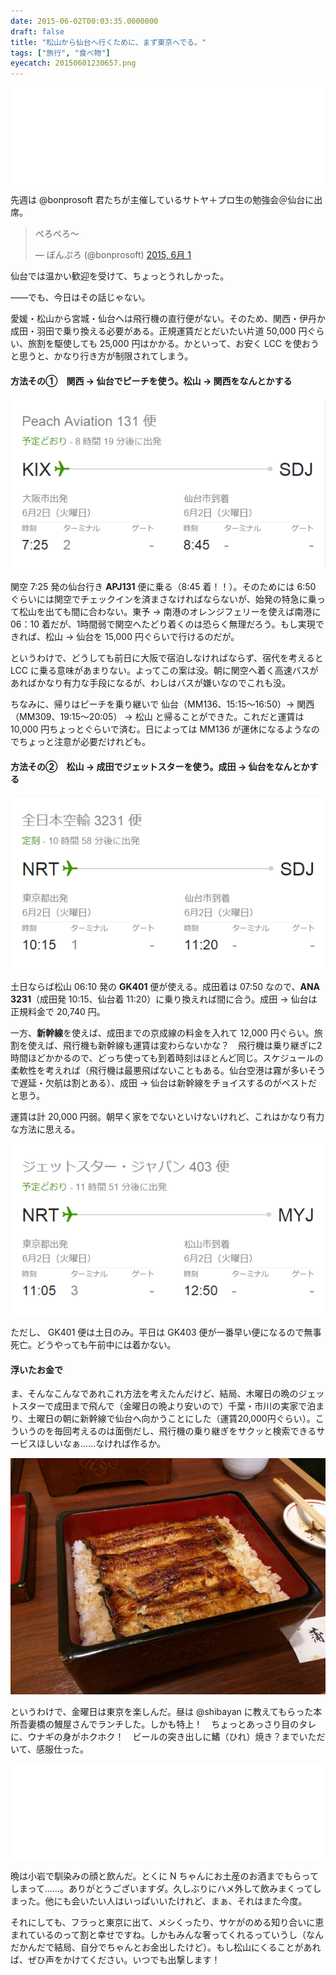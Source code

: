 ```yaml
---
date: 2015-06-02T00:03:35.0000000
draft: false
title: "松山から仙台へ行くために、まず東京へでる。"
tags: ["旅行", "食べ物"]
eyecatch: 20150601230657.png
---
```

<p><iframe src="//hatenablog-parts.com/embed?url=https%3A%2F%2Fatnd.org%2Fevents%2F66068" title="サトヤ+プロ生勉強会＠マイクロソフト 東北支店 #satoya #pronama : ATND" class="embed-card embed-webcard" scrolling="no" frameborder="0" style="display: block; width: 100%; height: 155px; max-width: 500px; margin: 10px 0px;"><a href="https://atnd.org/events/66068">サトヤ+プロ生勉強会＠マイクロソフト 東北支店 #satoya #pronama : ATND</a></iframe></p><p>先週は @bonprosoft 君たちが主催しているサトヤ＋プロ生の勉強会＠仙台に出席。</p><p><blockquote class="twitter-tweet" lang="ja"><p lang="ja" dir="ltr">ぺろぺろ〜</p>&mdash; ぼんぷろ (@bonprosoft) <a href="https://twitter.com/bonprosoft/status/605342217717182464">2015, 6月 1</a></blockquote><script async src="//platform.twitter.com/widgets.js" charset="utf-8"></script></p><p>仙台では温かい歓迎を受けて、ちょっとうれしかった。</p><p>――でも、今日はその話じゃない。</p><p>愛媛・松山から宮城・仙台へは飛行機の直行便がない。そのため、関西・伊丹か成田・羽田で乗り換える必要がある。正規運賃だとだいたい片道 50,000 円ぐらい、旅割を駆使しても 25,000 円はかかる。かといって、お安く LCC を使おうと思うと、かなり行き方が制限されてしまう。</p>

<div class="section">
<h4>方法その①　関西 → 仙台でピーチを使う。松山 → 関西をなんとかする</h4>
<p><span itemscope itemtype="http://schema.org/Photograph"><img src="20150601230657.png" alt="f:id:daruyanagi:20150601230657p:plain" title="f:id:daruyanagi:20150601230657p:plain" class="hatena-fotolife" itemprop="image"></span></p><p>関空 7:25 発の仙台行き <b>APJ131</b> 便に乗る（8:45 着！！）。そのためには 6:50 ぐらいには関空でチェックインを済まさなければならないが、始発の特急に乗って松山を出ても間に合わない。東予 → 南港のオレンジフェリーを使えば南港に 06：10 着だが、1時間弱で関空へたどり着くのは恐らく無理だろう。もし実現できれば、松山 → 仙台を 15,000 円ぐらいで行けるのだが。</p><p>というわけで、どうしても前日に大阪で宿泊しなければならず、宿代を考えると LCC に乗る意味があまりない。よってこの案は没。朝に関空へ着く高速バスがあればかなり有力な手段になるが、わしはバスが嫌いなのでこれも没。</p><p>ちなみに、帰りはピーチを乗り継いで 仙台（MM136、15:15～16:50）→ 関西（MM309、19:15～20:05） → 松山 と帰ることができた。これだと運賃は 10,000 円ちょっとぐらいで済む。日によっては MM136 が運休になるようなのでちょっと注意が必要だけれども。</p>

</div>
<div class="section">
<h4>方法その②　松山 → 成田でジェットスターを使う。成田 → 仙台をなんとかする</h4>
<p><span itemscope itemtype="http://schema.org/Photograph"><img src="20150601231800.png" alt="f:id:daruyanagi:20150601231800p:plain" title="f:id:daruyanagi:20150601231800p:plain" class="hatena-fotolife" itemprop="image"></span></p><p>土日ならば松山 06:10 発の <b>GK401</b> 便が使える。成田着は 07:50 なので、<b>ANA 3231</b>（成田発 10:15、仙台着 11:20）に乗り換えれば間に合う。成田 → 仙台は正規料金で 20,740 円。</p><p>一方、<b>新幹線</b>を使えば、成田までの京成線の料金を入れて 12,000 円ぐらい。旅割を使えば、飛行機も新幹線も運賃は変わらないかな？　飛行機は乗り継ぎに2時間ほどかかるので、どっち使っても到着時刻はほとんど同じ。スケジュールの柔軟性を考えれば（飛行機は最悪飛ばないこともある。仙台空港は霧が多いそうで遅延・欠航は割とある）、成田 → 仙台は新幹線をチョイスするのがベストだと思う。</p><p>運賃は計 20,000 円弱。朝早く家をでないといけないけれど、これはかなり有力な方法に思える。</p><p><span itemscope itemtype="http://schema.org/Photograph"><img src="20150601231526.png" alt="f:id:daruyanagi:20150601231526p:plain" title="f:id:daruyanagi:20150601231526p:plain" class="hatena-fotolife" itemprop="image"></span></p><p>ただし、 GK401 便は土日のみ。平日は GK403 便が一番早い便になるので無事死亡。どうやっても午前中には着かない。</p>

</div>
<div class="section">
<h4>浮いたお金で</h4>
<p>ま、そんなこんなであれこれ方法を考えたんだけど、結局、木曜日の晩のジェットスターで成田まで飛んで（金曜日の晩より安いので）千葉・市川の実家で泊まり、土曜日の朝に新幹線で仙台へ向かうことにした（運賃20,000円ぐらい）。こういうのを毎回考えるのは面倒だし、飛行機の乗り継ぎをサクッと検索できるサービスほしいなぁ……なければ作るか。</p><p><span itemscope itemtype="http://schema.org/Photograph"><img src="20150529115725.jpg" alt="f:id:daruyanagi:20150529115725j:plain" title="f:id:daruyanagi:20150529115725j:plain" class="hatena-fotolife" itemprop="image"></span></p><p>というわけで、金曜日は東京を楽しんだ。昼は @shibayan に教えてもらった本所吾妻橋の鰻屋さんでランチした。しかも特上！　ちょっとあっさり目のタレに、ウナギの身がホクホク！　ビールの突き出しに鰭（ひれ）焼き？までいただいて、感服仕った。</p><p><iframe src="//hatenablog-parts.com/embed?url=http%3A%2F%2Ftabelog.com%2Ftokyo%2FA1312%2FA131203%2F13058979%2F" title="鰻禅 (本所吾妻橋/うなぎ)" class="embed-card embed-webcard" scrolling="no" frameborder="0" style="display: block; width: 100%; height: 155px; max-width: 500px; margin: 10px 0px;"><a href="http://tabelog.com/tokyo/A1312/A131203/13058979/">鰻禅 (本所吾妻橋/うなぎ)</a></iframe></p><p>晩は小岩で馴染みの顔と飲んだ。とくに N ちゃんにお土産のお酒までもらってしまって……。ありがとうございますダ。久しぶりにハメ外して飲みまくってしまった。他にも会いたい人はいっぱいいたけれど、まぁ、それはまた今度。</p><p>それにしても、フラっと東京に出て、メシくったり、サケがのめる知り合いに恵まれているのって割と幸せですね。しかもみんな奢ってくれるっていうし（なんだかんだで結局、自分でちゃんとお金出したけど）。もし松山にくることがあれば、ぜひ声をかけてください。いつでも出撃します！</p>

</div>